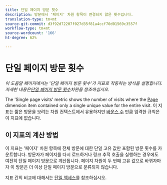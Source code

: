 ```yaml
---
title: 단일 페이지 방문 횟수
description: 방문에서 '페이지' 차원 항목이 변경되지 않은 횟수입니다.
translation-type: tm+mt
source-git-commit: d3f92d72207f027d35f81a4ccf70d01569c3557f
workflow-type: tm+mt
source-wordcount: '166'
ht-degree: 62%

---
```



# 단일 페이지 방문 횟수

*이 도움말 페이지에서는 &#39;단일 페이지 방문 횟수&#39;가 지표로 작동하는 방식을 설명합니다. 자세한 내용은[단일 페이지 방문 횟수](../dimensions/single-page-visits.md)차원을 참조하십시오.*

The &#39;Single page visits&#39; metric shows the number of visits where the [Page](../dimensions/page.md) dimension item contained only a single unique value for the entire visit. 이 지표는 짧은 방문을 보려는 차원 컨텍스트에서 유용하지만 [바운스 수](bounces.md) 만큼 엄격한 규칙은 이 지표에 없습니다.

## 이 지표의 계산 방법

이 지표는 &#39;페이지&#39; 차원 항목에 전체 방문에 대한 단일 고유 값만 포함된 방문 횟수를 카운트합니다. 방문자가 페이지를 다시 로드하거나 링크 추적 호출을 실행하는 경우에도 여전히 단일 페이지 방문으로 계산됩니다. 페이지 차원이 두 번째 고유 값으로 바뀌자마자 이 방문은 더 이상 단일 페이지 방문으로 분류되지 않습니다.

지표 간의 비교에 대해서는 [단일 액세스](single-access.md)를 참조하십시오.
